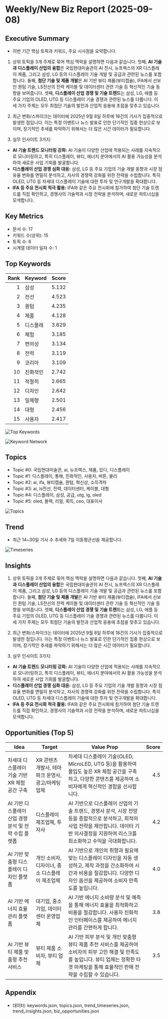 # Weekly/New Biz Report (2025-09-08)

## Executive Summary

- 이번 기간 핵심 토픽과 키워드, 주요 시사점을 요약합니다.

1) 상위 토픽을 3개 주제로 묶어 핵심 맥락을 설명하면 다음과 같습니다. 첫째, **AI 기술과 디스플레이 산업의 융합**은 국립현대미술관의 AI 전시,  뉴프렉스의 XR 디스플레이 제품, 그리고 삼성, LG 등의 디스플레이 기술 개발 및 공급과 관련된 뉴스를 포함합니다. 둘째, **첨단 기술 및 제품 개발**은 AI 기반 뷰티 제품(뷰티캡슐), IFA에서 선보인 퀀텀 기술, LS전선의 전력 케이블 및 데이터센터 관련 기술 등 혁신적인 기술 동향을 보여줍니다. 셋째, **디스플레이 산업 경쟁 및 기술 트렌드**는 삼성, LG, 애플 등 주요 기업의 OLED, UTG 등 디스플레이 기술 경쟁과 관련된 뉴스를 다룹니다.  이 세 가지 주제는 모두 최첨단 기술의 발전과 산업적 응용에 초점을 맞추고 있습니다.


2) 최근 변화/스파이크는 데이터에 2025년 9월 8일 하루에 18건의 기사가 집중적으로 발생한 점입니다. 이는 특정 이벤트나 뉴스 발표로 인한 단기적인 집중 현상으로 보이며, 장기적인 추세를 파악하기 위해서는 더 많은 시간 데이터가 필요합니다.


3) 실무 인사이트 3가지:

* **AI 기술 트렌드 모니터링 강화:**  AI 기술이 다양한 산업에 적용되는 사례를 지속적으로 모니터링하고, 특히 디스플레이, 뷰티, 에너지 분야에서의 AI 활용 가능성을 분석하여 새로운 사업 기회를 발굴합니다.
* **디스플레이 산업 경쟁 심화 대응:** 삼성, LG 등 주요 기업의 기술 개발 동향과 시장 점유율 변화를 면밀히 분석하고, 자사의 경쟁력 강화를 위한 전략을 수립합니다.  특히 OLED, UTG 등 차세대 디스플레이 기술에 대한 투자 및 연구개발을 확대합니다.
* **IFA 등 주요 전시회 적극 활용:**  IFA와 같은 주요 전시회에 참가하여 첨단 기술 트렌드를 직접 확인하고, 경쟁사의 기술력과 시장 전략을 분석하며, 새로운 파트너십을 모색합니다.

## Key Metrics

- 문서 수: 17
- 키워드 수(상위): 15
- 토픽 수: 6
- 시계열 데이터 일자 수: 1

## Top Keywords

| Rank | Keyword | Score |
|---:|---|---:|
| 1 | 삼성 | 5.132 |
| 2 | 전선 | 4.523 |
| 3 | 퀀텀 | 4.235 |
| 4 | 제품 | 4.128 |
| 5 | 디스플레 | 3.629 |
| 6 | 체험 | 3.185 |
| 7 | 편의성 | 3.134 |
| 8 | 전력 | 3.119 |
| 9 | 코리아 | 3.109 |
| 10 | 친화적인 | 2.742 |
| 11 | 적절히 | 2.665 |
| 12 | 디자인 | 2.642 |
| 13 | 일체형 | 2.501 |
| 14 | 대형 | 2.456 |
| 15 | 사용자 | 2.417 |

![Top Keywords](fig/top_keywords.png)

![Keyword Network](fig/keyword_network.png)

## Topics

- Topic #0: 국립현대미술관, ai, 뉴프렉스, 제품, 있다, 디스플레이
- Topic #1: 디스플레이, 통해, 친화적인, 사용자, 버튼, 물리
- Topic #2: ai, ifa, 뷰티캡슐, 퀀텀, 혁신상, 소득격차
- Topic #3: ai, ls전선, 전력, 데이터센터, 케이블, 대형
- Topic #4: 디스플레이, 삼성, 공급, utg, lg, oled
- Topic #5: oled, 블랙, 리얼, 획득, ceo, 대표이사

![Topics](fig/topics.png)

## Trend

- 최근 14~30일 기사 수 추세와 7일 이동평균선을 제공합니다.

![Timeseries](fig/timeseries.png)

## Insights

1) 상위 토픽을 3개 주제로 묶어 핵심 맥락을 설명하면 다음과 같습니다. 첫째, **AI 기술과 디스플레이 산업의 융합**은 국립현대미술관의 AI 전시,  뉴프렉스의 XR 디스플레이 제품, 그리고 삼성, LG 등의 디스플레이 기술 개발 및 공급과 관련된 뉴스를 포함합니다. 둘째, **첨단 기술 및 제품 개발**은 AI 기반 뷰티 제품(뷰티캡슐), IFA에서 선보인 퀀텀 기술, LS전선의 전력 케이블 및 데이터센터 관련 기술 등 혁신적인 기술 동향을 보여줍니다. 셋째, **디스플레이 산업 경쟁 및 기술 트렌드**는 삼성, LG, 애플 등 주요 기업의 OLED, UTG 등 디스플레이 기술 경쟁과 관련된 뉴스를 다룹니다.  이 세 가지 주제는 모두 최첨단 기술의 발전과 산업적 응용에 초점을 맞추고 있습니다.


2) 최근 변화/스파이크는 데이터에 2025년 9월 8일 하루에 18건의 기사가 집중적으로 발생한 점입니다. 이는 특정 이벤트나 뉴스 발표로 인한 단기적인 집중 현상으로 보이며, 장기적인 추세를 파악하기 위해서는 더 많은 시간 데이터가 필요합니다.


3) 실무 인사이트 3가지:

* **AI 기술 트렌드 모니터링 강화:**  AI 기술이 다양한 산업에 적용되는 사례를 지속적으로 모니터링하고, 특히 디스플레이, 뷰티, 에너지 분야에서의 AI 활용 가능성을 분석하여 새로운 사업 기회를 발굴합니다.
* **디스플레이 산업 경쟁 심화 대응:** 삼성, LG 등 주요 기업의 기술 개발 동향과 시장 점유율 변화를 면밀히 분석하고, 자사의 경쟁력 강화를 위한 전략을 수립합니다.  특히 OLED, UTG 등 차세대 디스플레이 기술에 대한 투자 및 연구개발을 확대합니다.
* **IFA 등 주요 전시회 적극 활용:**  IFA와 같은 주요 전시회에 참가하여 첨단 기술 트렌드를 직접 확인하고, 경쟁사의 기술력과 시장 전략을 분석하며, 새로운 파트너십을 모색합니다.

## Opportunities (Top 5)

| Idea | Target | Value Prop | Score |
|---|---|---|---:|
| 차세대 디스플레이 기술 기반 XR 체험 공간 구축 | XR 콘텐츠 개발사, 테마파크 운영사, 광고/마케팅 업체 | 차세대 디스플레이 기술(OLED, MicroLED, UTG 등)을 활용하여 몰입도 높은 XR 체험 공간을 구축하고, 다양한 콘텐츠를 제공하여 소비자에게 혁신적인 경험을 선사합니다. | 4.5 |
| AI 기반 디스플레이 산업 경쟁 분석 및 전략 수립 플랫폼 | 디스플레이 제조업체, 투자사 | AI 기반으로 디스플레이 산업의 기술 트렌드, 경쟁사 분석, 시장 전망 등을 종합적으로 분석하고,  최적의 사업 전략을 제안합니다.  데이터 기반 의사결정을 지원하여 리스크를 최소화하고 수익을 극대화합니다. | 4.2 |
| AI 기반 맞춤형 디스플레이 디자인 플랫폼 | 개인 소비자, 디자이너, 중소 디스플레이 제조업체 | AI 기반으로 개인의 취향과 필요에 맞는 디스플레이 디자인을 자동 생성하고, 제작 과정을 간소화하여 시간과 비용을 절감합니다.  다양한 디자인 옵션을 제공하여 소비자 만족도를 높입니다. | 4.0 |
| AI 기반 에너지 효율 관리 플랫폼 | 대기업, 중소기업, 데이터센터 운영업체 | AI 기반 에너지 소비량 분석 및 예측을 통해 에너지 효율을 최적화하고 비용을 절감합니다.  사용자 친화적인 인터페이스를 제공하여 에너지 관리를 간편하게 합니다. | 3.8 |
| AI 기반 뷰티 제품 맞춤형 추천 서비스 | 뷰티 제품 소비자, 뷰티 업체 | AI 기반 피부 분석 및 개인 맞춤형 뷰티 제품 추천 서비스를 제공하여 소비자의 피부 고민 해결 및 만족도를 높입니다.  뷰티 업체는 정확한 타겟 마케팅을 통해 효율적인 판매 전략을 수립할 수 있습니다. | 3.5 |

## Appendix

- 데이터: keywords.json, topics.json, trend_timeseries.json, trend_insights.json, biz_opportunities.json